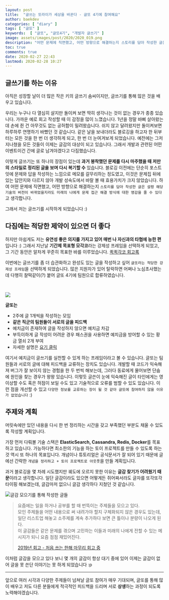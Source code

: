 ```yaml
---
layout: post
title:  "글쓰는 또라이가 세상을 바꾼다 - 글또 4기에 참여해요"
author: baekdev
categories: [ "diary" ]
tags: [ "글또" ]
keywords:  [ "글또", "글또4기", "개발자 글쓰기" ]  
image: assets/images/post/2020/2020_019.png   
description: "어떤 문제에 직면했고, 어떤 방향으로 해결하는지 스토리를 담아 작성한 글은 설령 해당 기술의 버전이 바뀌었을지라도 미래의 나에게 문제 접근 해결 방식에 대한 영감을 줄 수 있다고 생각합니다. 그래서 저는 글쓰기를 시작하게 되었습니다. 앞으로 글또에 참여하며 꾸준히 글을 작성하려고 합니다."  
toc: true
comments: true  
date: 2020-02-27 22:43  
lastmod: 2020-02-28 10:27 
---   
```


## 글쓰기를 하는 이유  

아직은 성장할 날이 더 많은 작은 키의 글쓰기 솜씨이지만, 글쓰기를 통해 많은 것을 배우고 있습니다.  

우리는 누구나 다 열심히 살지만 돌이켜 보면 딱히 생각나는 것이 없는 경우가 종종 있습니다. 가까운 예로 회고 작성할 때 이 감정을 많이 느꼈습니다. 1년을 정말 바삐 살아왔는데 손에 쥔 건 아무것도 없는 공허함이 밀려왔습니다. 쉬지 않고 달려왔지만 돌이켜보면 하루하루 연명하기 바빴던 것 같습니다. 같은 날을 보내더라도 블로깅을 하고자 한 뒤부터는 모든 것을 한 번 더 생각하게 되고, 한 번 더 눈여겨보게 되었습니다. 예전에는 그저 지나쳤을 모든 것들이 이제는 글감의 대상이 되고 있습니다. 그래서 개발과 관련된 어떤 이벤트이건 간에 글로 남겨야겠다고 다짐했습니다.  

이렇게 글쓰기는 또 하나의 장점이 있는데 **과거 봉착했던 문제를 다시 마주했을 때 저만의 스타일로 정리된 글을 보며 다시 복기할 수** 있습니다. 블로깅 이전에는 단순히 포스트잇에 문제와 답을 작성하는 느낌으로 메모를 갈무리하는 정도였고, 이것은 문제집 뒤에 있는 답안지와 다르지 않아 개발 성숙도에서 바랄 볼 때 효용가치가 크지 않았습니다. 하여 어떤 문제에 직면했고, 어떤 방향으로 해결하는지 `스토리를 담아 작성한 글은 설령 해당 기술의 버전이 바뀌었을지라도 미래의 나에게 문제 접근 해결 방식에 대한 영감을 줄 수 있다`고 생각합니다.  

그래서 저는 글쓰기를 시작하게 되었습니다 :)  


## 다짐에는 적당한 제약이 있으면 더 좋다  

하지만 아쉽게도 저는 **유연성 좋은 의지를 가지고 있어 매번 나 자신과의 타협에 능한 편**입니다 :) 그래서 지난날 **기간제 목표형 모각코**라는 강제성 프레임을 선택하게 되었고, 그 기간 동안은 알차게 꾸준히 목표한 바를 이루었습니다. [퀵퀵각코 회고록]({{site.url}}{{site.baseUrl}}/post/10)    

이번에는 글쓰기를 좀 더 습관화하고 완성도 있는 글을 작성하고 싶어 `글또라는 적당한 강제성 프레임`을 선택하게 되었습니다. 많은 지원자가 있어 탈락하면 어쩌나 노심초사했는데 다행히 찰떡같이(?) 붙어 글또 4기에 팀원으로 합류하였습니다.  

<br>

![]({{site.baseurl}}/{{site.assetsurl}}/images/post/2020/2020_019_002.png)  

**글또는**   
- 2주에 글 1개씩을 작성하는 모임  
- **같은 직군의 팀원들이 서로의 글을 피드백**  
- 예치금이 존재하여 글을 작성하지 않으면 예치금 차감  
- 부득이하게 글 작성이 어려운 경우 패스권을 사용하면 예치금을 방어할 수 있는 황금 열쇠 2개 부여  
- 자세한 설명은 <a href="https://www.notion.so/ac5b18a482fb4df497d4e8257ad4d516" target="_blank">요기 클릭</a>  
 
여기서 예치금이 글쓰기를 실천할 수 있게 하는 프레임이라고 볼 수 있습니다. 글또는 팀원들과 서로의 글에 대해 피드백을 교류하는 장치도 있습니다. 개발할 때 코드가 익숙해져 버그가 잘 보이지 않는 경험을 한 두 번씩 해보는데, 그러다 동료에게 물어보면 단숨에 원인을 찾는 경우가 왕왕 있습니다. 이렇듯 글쓴이 눈에 익숙해진 글이 타인에게는 영 이상할 수도 혹은 허점이 보일 수도 있고 기술적으로 오류를 범할 수 있도 있습니다. 이런 점을 개선할 수 있고 `다양한 정보를 교류하는 장이 될 것 같아 글또에 참여하지 않을 이유가 없었습니다` :)    

## 주제와 계획    

머릿속에만 있던 내용을 다시 한 번 정리하는 시간을 갖고 부족했던 부분도 채울 수 있도록 작성할 계획입니다.  

가장 먼저 다뤄볼 기술 스택은 **ElasticSearch, Cassandra, Redis, Docker**를 목표하고 있습니다. 가능하다면 최소한의 기능을 하는 토이 프로젝트를 만들 수 있도록 하는 것 역시 또 하나의 목표입니다. 개념이나 튜토리얼은 공식문서가 잘 되어 있기 때문에 글에선 간략한 `개념을 정리하고 + 토이 프로젝트로 아웃풋`을 만들 계획입니다.   

과거 블로깅을 몇 차례 시도했지만 궤도에 오르지 못한 이유는 **글감 찾기가 어려웠기 때문**이라고 생각합니다. 일단 글감이라도 있으면 어떻게든 쥐어짜서라도 글자를 또각또각 타이핑 해보겠는데, 글감마저 없으니 글감 생각하다 지쳤던 것 같습니다.    

![글감 모으기를 통해 작성한 글들]({{site.baseurl}}/{{site.assetsurl}}/images/post/2020/2020_019_001.png)  

> 요즘에는 일을 하거나 공부를 할 때 번뜩이는 주제들을 모으고 있다.  
> 모인 주제들을 어떤 내용으로 써 내려가야 할지 구체화되지 않은 경우도 있는데,  
> 일단 리스트업 해놓고 소주제를 계속 추가하다 보면 큰 틀이나 분량이 나오게 된다.  
> 이 글감들은 같은 문제를 겪으며 고민하는 이들과 미래의 나에게 전할 수 있는 메시지가 되니 요즘 점점 재밌어진다.  
> 
> [2019년 회고 - 처음 쓰는 한해 마무리 회고 중]({{site.url}}{{site.baseUrl}}/post/14/)  
     

이처럼 글감을 모으고 있다 보니 몇 개의 글감이 항상 대기 중에 있어 이제는 글감이 없어 글을 못 쓴단 이야기는 못 하게 되었습니다 :p  

---  

앞으로 여러 시각과 다양한 주제들이 넘쳐날 글또 참여가 매우 기대되며, 글또를 통해 많이 배우고 저도 다른 분들에게 적극적인 피드백을 드리며 서로 **상생**하는 과정이 되도록 노력해야겠습니다.  

<br/>
<br/>
<br/>

  

